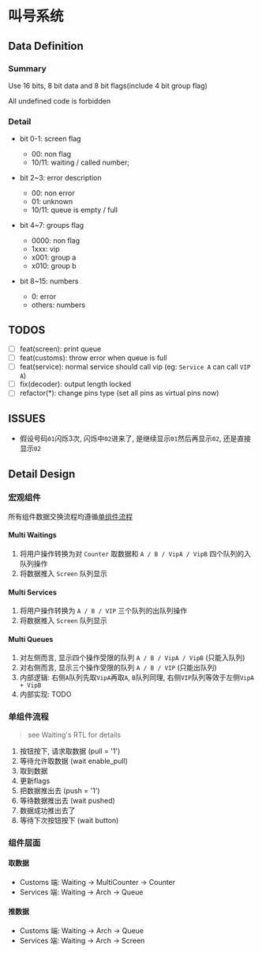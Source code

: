 # 叫号系统

## Data Definition

### Summary

Use 16 bits, 8 bit data and 8 bit flags(include 4 bit group flag)

All undefined code is forbidden

### Detail

- bit 0-1: screen flag
  - 00: non flag
  - 10/11: waiting / called number;

- bit 2~3: error description
  - 00: non error
  - 01: unknown
  - 10/11: queue is empty / full

- bit 4~7: groups flag
  - 0000: non flag
  - 1xxx: vip
  - x001: group a
  - x010: group b

- bit 8~15: numbers
  - 0: error
  - others: numbers

## TODOS

- [ ] feat(screen): print queue
- [ ] feat(customs): throw error when queue is full
- [ ] feat(service): normal service should call vip (eg: `Service A` can call `VIP A`) 
- [ ] fix(decoder): output length locked
- [ ] refactor(*): change pins type (set all pins as virtual pins now)

## ISSUES

- 假设号码`01`闪烁3次, 闪烁中`02`进来了, 是继续显示`01`然后再显示`02`, 还是直接显示`02`

## Detail Design

### 宏观组件

所有组件数据交换流程均遵循[单组件流程](#单组件流程)

#### Multi Waitings

1. 将用户操作转换为对 `Counter` 取数据和 `A / B / VipA / VipB` 四个队列的入队列操作
2. 将数据推入 `Screen` 队列显示

#### Multi Services

1. 将用户操作转换为 `A / B / VIP` 三个队列的出队列操作
2. 将数据推入 `Screen` 队列显示

#### Multi Queues

1. 对左侧而言, 显示四个操作受限的队列 `A / B / VipA / VipB` (只能入队列)
2. 对右侧而言, 显示三个操作受限的队列 `A / B / VIP` (只能出队列)
3. 内部逻辑: 右侧`A`队列先取`VipA`再取`A`, `B`队列同理, 右侧`VIP`队列等效于左侧`VipA + VipB`
4. 内部实现: TODO

### 单组件流程

> see Waiting's RTL for details

1. 按钮按下, 请求取数据 (pull = '1')
2. 等待允许取数据 (wait enable_pull)
3. 取到数据 
4. 更新flags
5. 把数据推出去 (push = '1')
6. 等待数据推出去 (wait pushed)
7. 数据成功推出去了 
8. 等待下次按钮按下 (wait button)

### 组件层面

#### 取数据

- Customs 端: Waiting -> MultiCounter -> Counter
- Services 端: Waiting -> Arch -> Queue

#### 推数据

- Customs 端: Waiting -> Arch -> Queue
- Services 端: Waiting -> Arch -> Screen
